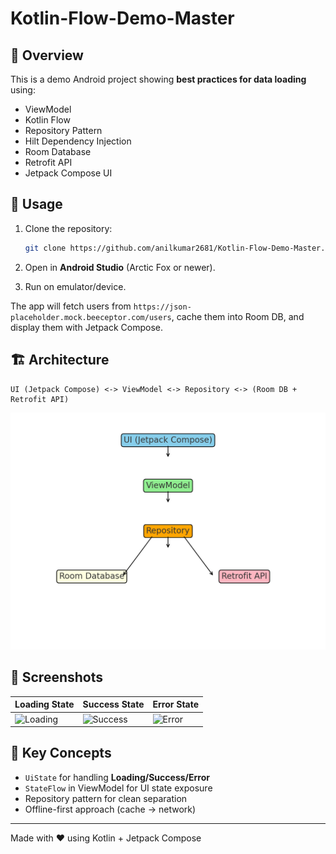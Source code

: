 # Kotlin-Flow-Demo-Master

## 📌 Overview
This is a demo Android project showing **best practices for data loading** using:
- ViewModel
- Kotlin Flow
- Repository Pattern
- Hilt Dependency Injection
- Room Database
- Retrofit API
- Jetpack Compose UI

## 🚀 Usage
1. Clone the repository:
   ```bash
   git clone https://github.com/anilkumar2681/Kotlin-Flow-Demo-Master.git
   ```

2. Open in **Android Studio** (Arctic Fox or newer).

3. Run on emulator/device.

The app will fetch users from `https://json-placeholder.mock.beeceptor.com/users`, cache them into Room DB, and display them with Jetpack Compose.

## 🏗️ Architecture
```
UI (Jetpack Compose) <-> ViewModel <-> Repository <-> (Room DB + Retrofit API)
```

![Architecture Diagram](images/architecture.png)

## 📸 Screenshots
| Loading State | Success State | Error State |
|---------------|---------------|-------------|
| ![Loading](docs/screenshots/loading.png) | ![Success](docs/screenshots/success.png) | ![Error](docs/screenshots/error.png) |

## 🔑 Key Concepts
- `UiState` for handling **Loading/Success/Error**
- `StateFlow` in ViewModel for UI state exposure
- Repository pattern for clean separation
- Offline-first approach (cache → network)

---
Made with ❤️ using Kotlin + Jetpack Compose
